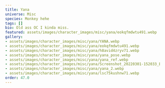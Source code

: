 ```yaml
---
title: Yana
universe: Misc
species: Monkey hehe
tags: []
bio: Old ass OC I kinda miss.
featured: assets/images/character_images/misc/yana/eokqfmdwtu491.webp
gallery:
- assets/images/character_images/misc/yana/YANA.webp
- assets/images/character_images/misc/yana/eokqfmdwtu491.webp
- assets/images/character_images/misc/yana/h8avid4zryv71.webp
- assets/images/character_images/misc/yana/yana_pose.webp
- assets/images/character_images/misc/yana/yana_ref.webp
- assets/images/character_images/misc/yana/Screenshot_20220301-152033_Boost.webp
- assets/images/character_images/misc/yana/yana_2.webp
- assets/images/character_images/misc/yana/lsc75kushnw71.webp
order: 47.0
---
```

